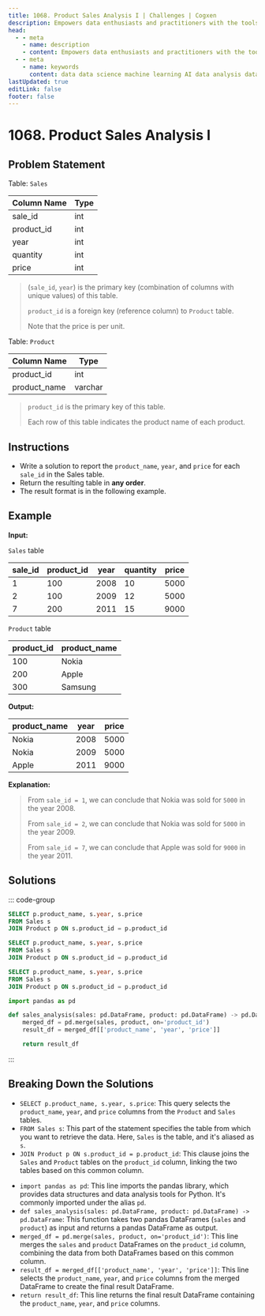 ```yaml
---
title: 1068. Product Sales Analysis I | Challenges | Cogxen
description: Empowers data enthusiasts and practitioners with the tools and knowledge to unlock the potential of data.
head:
  - - meta
    - name: description
    - content: Empowers data enthusiasts and practitioners with the tools and knowledge to unlock the potential of data.
  - - meta
    - name: keywords
      content: data data science machine learning AI data analysis data-driven data enthusiasts data practitioners
lastUpdated: true
editLink: false
footer: false
---
```


# 1068. Product Sales Analysis I

## Problem Statement

Table: `Sales`

| Column Name | Type |
| ----------- | ---- |
| sale_id     | int  |
| product_id  | int  |
| year        | int  |
| quantity    | int  |
| price       | int  |

> (`sale_id`, `year`) is the primary key (combination of columns with unique values) of this table.
>
> `product_id` is a foreign key (reference column) to `Product` table.
>
> Note that the price is per unit.

Table: `Product`

| Column Name  | Type    |
| ------------ | ------- |
| product_id   | int     |
| product_name | varchar |

> `product_id` is the primary key of this table.
>
> Each row of this table indicates the product name of each product.

## Instructions

- Write a solution to report the `product_name`, `year`, and `price` for each `sale_id` in the Sales table.
- Return the resulting table in **any order**.
- The result format is in the following example.

## Example

**Input:**

`Sales` table

| sale_id | product_id | year | quantity | price |
| ------- | ---------- | ---- | -------- | ----- |
| 1       | 100        | 2008 | 10       | 5000  |
| 2       | 100        | 2009 | 12       | 5000  |
| 7       | 200        | 2011 | 15       | 9000  |

`Product` table

| product_id | product_name |
| ---------- | ------------ |
| 100        | Nokia        |
| 200        | Apple        |
| 300        | Samsung      |

**Output:**

| product_name | year | price |
| ------------ | ---- | ----- |
| Nokia        | 2008 | 5000  |
| Nokia        | 2009 | 5000  |
| Apple        | 2011 | 9000  |

**Explanation:**

> From `sale_id = 1`, we can conclude that Nokia was sold for `5000` in the year 2008.
>
> From `sale_id = 2`, we can conclude that Nokia was sold for `5000` in the year 2009.
>
> From `sale_id = 7`, we can conclude that Apple was sold for `9000` in the year 2011.

## Solutions

::: code-group

```sql [PostgreSQL] :line-numbers
SELECT p.product_name, s.year, s.price
FROM Sales s
JOIN Product p ON s.product_id = p.product_id
```

```sql [MySQL] :line-numbers
SELECT p.product_name, s.year, s.price
FROM Sales s
JOIN Product p ON s.product_id = p.product_id
```

```sql [MS SQL Server] :line-numbers
SELECT p.product_name, s.year, s.price
FROM Sales s
JOIN Product p ON s.product_id = p.product_id
```

```python [Pandas] :line-numbers
import pandas as pd

def sales_analysis(sales: pd.DataFrame, product: pd.DataFrame) -> pd.DataFrame:
    merged_df = pd.merge(sales, product, on='product_id')
    result_df = merged_df[['product_name', 'year', 'price']]

    return result_df
```

:::

## Breaking Down the Solutions

<CustomAccordion title="PostgreSQL, MySQL, & MS SQL Server" submitted_by="@noeyislearning" submit_github_url="https://github.com/noeyislearning" :collapsed=false>

- `SELECT p.product_name, s.year, s.price`: This query selects the `product_name`, `year`, and `price` columns from the `Product` and `Sales` tables.
- `FROM Sales s`: This part of the statement specifies the table from which you want to retrieve the data. Here, `Sales` is the table, and it's aliased as `s`.
- `JOIN Product p ON s.product_id = p.product_id`: This clause joins the `Sales` and `Product` tables on the `product_id` column, linking the two tables based on this common column.

</CustomAccordion>

<CustomAccordion title="Pandas" submitted_by="@noeyislearning" submit_github_url="https://github.com/noeyislearning">

- `import pandas as pd`: This line imports the pandas library, which provides data structures and data analysis tools for Python. It's commonly imported under the alias `pd`.
- `def sales_analysis(sales: pd.DataFrame, product: pd.DataFrame) -> pd.DataFrame`: This function takes two pandas DataFrames (`sales` and `product`) as input and returns a pandas DataFrame as output.
- `merged_df = pd.merge(sales, product, on='product_id')`: This line merges the `sales` and `product` DataFrames on the `product_id` column, combining the data from both DataFrames based on this common column.
- `result_df = merged_df[['product_name', 'year', 'price']]`: This line selects the `product_name`, `year`, and `price` columns from the merged DataFrame to create the final result DataFrame.
- `return result_df`: This line returns the final result DataFrame containing the `product_name`, `year`, and `price` columns.

</CustomAccordion>
